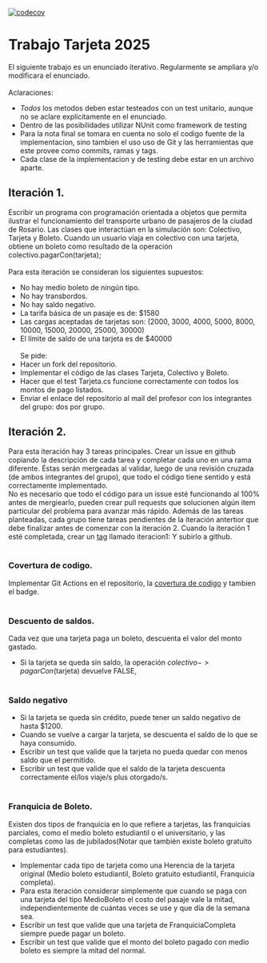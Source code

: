 [![codecov](https://codecov.io/gh/santippp/TrabajoTarjeta2025/graph/badge.svg?token=L1HA16DYCV)](https://codecov.io/gh/santippp/TrabajoTarjeta2025)
# Trabajo Tarjeta 2025

El siguiente trabajo es un enunciado iterativo. Regularmente se ampliara y/o modificara el enunciado.
<br><br>
Aclaraciones: 
- *Todos* los metodos deben estar testeados con un test unitario, aunque no se aclare explicitamente en el enunciado.
- Dentro de las posibilidades utilizar NUnit como framework de testing
- Para la nota final se tomara en cuenta no solo el codigo fuente de la implementacion, sino tambien el uso uso de Git y las herramientas que este provee como commits, ramas y tags.
- Cada clase de la implementacion y de testing debe estar en un archivo aparte.

## Iteración 1.
Escribir un programa con programación orientada a objetos que permita ilustrar el funcionamiento del transporte urbano de pasajeros de la ciudad de Rosario.
Las clases que interactúan en la simulación son: Colectivo, Tarjeta y Boleto.
Cuando un usuario viaja en colectivo con una tarjeta, obtiene un boleto como resultado de la operación colectivo.pagarCon(tarjeta);
<br><br>
Para esta iteración se consideran los siguientes supuestos:
 - No hay medio boleto de ningún tipo.
 - No hay transbordos.
 - No hay saldo negativo.
 - La tarifa básica de un pasaje es de: $1580
 - Las cargas aceptadas de tarjetas son: (2000, 3000, 4000, 5000, 8000, 10000, 15000, 20000, 25000, 30000)
 - El límite de saldo de una tarjeta es de $40000
<br><br>
Se pide:
 - Hacer un fork del repositorio.
 - Implementar el código de las clases Tarjeta, Colectivo y Boleto.
 - Hacer que el test Tarjeta.cs funcione correctamente con todos los montos de pago listados.
 - Enviar el enlace del repositorio al mail del profesor con los integrantes del grupo: dos por grupo.

## Iteración 2.
Para esta iteración hay 3 tareas principales. Crear un issue en github copiando la descripción de cada tarea y completar cada uno en una rama diferente. Éstas serán mergeadas al validar, luego de una revisión cruzada (de ambos integrantes del grupo), que todo el código tiene sentido y está correctamente implementado.<br>
No es necesario que todo el código para un issue esté funcionando al 100% antes de mergiearlo, pueden crear pull requests que solucionen algún item particular del problema para avanzar más rápido.
Además de las tareas planteadas, cada grupo tiene tareas pendientes de la iteración antertior que debe finalizar antes de comenzar con la iteración 2. Cuando la iteración 1 esté completada, crear un [tag](https://git-scm.com/book/en/v2/Git-Basics-Tagging) llamado iteracion1: Y subirlo a github.
<br><br>
### Covertura de codigo.
Implementar Git Actions en el repositorio, la [covertura de codigo](https://about.codecov.io/) y tambien el badge.
<br><br>
### Descuento de saldos.
Cada vez que una tarjeta paga un boleto, descuenta el valor del monto gastado.
 - Si la tarjeta se queda sin saldo, la operación $colectivo->pagarCon($tarjeta) devuelve FALSE,
<br><br>   
### Saldo negativo
- Si la tarjeta se queda sin crédito, puede tener un saldo negativo de hasta $1200.
- Cuando se vuelve a cargar la tarjeta, se descuenta el saldo de lo que se haya consumido.
- Escribir un test que valide que la tarjeta no pueda quedar con menos saldo que el permitido.
- Escribir un test que valide que el saldo de la tarjeta descuenta correctamente el/los viaje/s plus otorgado/s.
<br><br>
### Franquicia de Boleto.
Existen dos tipos de franquicia en lo que refiere a tarjetas, las franquicias parciales, como el medio boleto estudiantil o el universitario, y las completas como las de jubilados(Notar que también existe boleto gratuito para estudiantes).
- Implementar cada tipo de tarjeta como una Herencia de la tarjeta original (Medio boleto estudiantil, Boleto gratuito estudiantil, Franquicia completa).
- Para esta iteración considerar simplemente que cuando se paga con una tarjeta del tipo MedioBoleto el costo del pasaje vale la mitad, independientemente de cuántas veces se use y que día de la semana sea.
- Escribir un test que valide que una tarjeta de FranquiciaCompleta siempre puede pagar un boleto.
- Escribir un test que valide que el monto del boleto pagado con medio boleto es siempre la mitad del normal.
